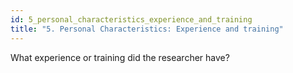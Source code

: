 ```yaml
---
id: 5_personal_characteristics_experience_and_training
title: "5. Personal Characteristics: Experience and training"
---
```

What experience or training did the researcher have?